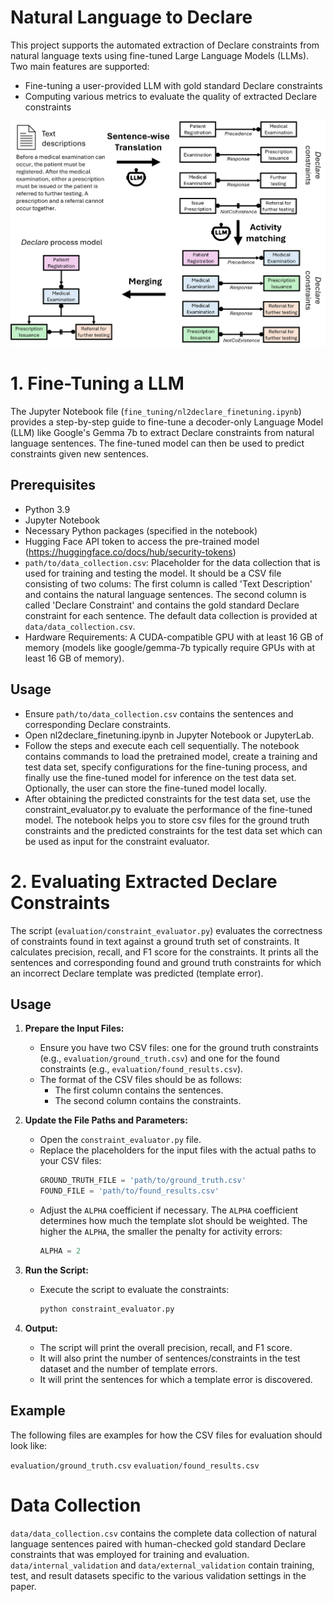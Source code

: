 

# Natural Language to Declare

This project supports the automated extraction of Declare constraints from natural language texts using fine-tuned Large Language Models (LLMs). Two main features are supported:
- Fine-tuning a user-provided LLM with gold standard Declare constraints
- Computing various metrics to evaluate the quality of extracted Declare constraints

![Overview of the automated extraction of Declare constraints from natural language texts](./static/mainfigure.png "Overview of the automated extraction of Declare constraints from natural language texts")

# 1. Fine-Tuning a LLM 

The Jupyter Notebook file (`fine_tuning/nl2declare_finetuning.ipynb`) provides a step-by-step guide to fine-tune a decoder-only Language Model (LLM) like Google's Gemma 7b to extract Declare constraints from natural language sentences. The fine-tuned model can then be used to predict constraints given new sentences.

## Prerequisites

- Python 3.9
- Jupyter Notebook
- Necessary Python packages (specified in the notebook)
- Hugging Face API token to access the pre-trained model (https://huggingface.co/docs/hub/security-tokens)
- `path/to/data_collection.csv`: Placeholder for the data collection that is used for training and testing the model. It should be a CSV file consisting of two colums: The first column is called 'Text Description' and contains the natural language sentences. The second column is called 'Declare Constraint' and contains the gold standard Declare constraint for each sentence. The default data collection is provided at `data/data_collection.csv`.
- Hardware Requirements: A CUDA-compatible GPU with at least 16 GB of memory (models like google/gemma-7b typically require GPUs with at least 16 GB of memory).


## Usage

- Ensure `path/to/data_collection.csv` contains the sentences and corresponding Declare constraints.
- Open nl2declare_finetuning.ipynb in Jupyter Notebook or JupyterLab.
- Follow the steps and execute each cell sequentially. The notebook contains commands to load the pretrained model, create a training and test data set, specify configurations for the fine-tuning process, and finally use the fine-tuned model for inference on the test data set. Optionally, the user can store the fine-tuned model locally.
- After obtaining the predicted constraints for the test data set, use the constraint_evaluator.py to evaluate the performance of the fine-tuned model. The notebook helps you to store csv files for the ground truth constraints and the predicted constraints for the test data set which can be used as input for the constraint evaluator.


# 2. Evaluating Extracted Declare Constraints

The script (`evaluation/constraint_evaluator.py`) evaluates the correctness of constraints found in text against a ground truth set of constraints. It calculates precision, recall, and F1 score for the constraints. It prints all the sentences and corresponding found and ground truth constraints for which an incorrect Declare template was predicted (template error).

## Usage

1. **Prepare the Input Files:**
   - Ensure you have two CSV files: one for the ground truth constraints (e.g., `evaluation/ground_truth.csv`) and one for the found constraints (e.g., `evaluation/found_results.csv`).
   - The format of the CSV files should be as follows:
     - The first column contains the sentences.
     - The second column contains the constraints.

2. **Update the File Paths and Parameters:**
   - Open the `constraint_evaluator.py` file.
   - Replace the placeholders for the input files with the actual paths to your CSV files:
     ```python
     GROUND_TRUTH_FILE = 'path/to/ground_truth.csv'
     FOUND_FILE = 'path/to/found_results.csv'
     ```
   - Adjust the `ALPHA` coefficient if necessary. The `ALPHA` coefficient determines how much the template slot should be weighted. The higher the `ALPHA`, the smaller the penalty for activity errors:
     ```python
     ALPHA = 2  
     ```

3. **Run the Script:**
   - Execute the script to evaluate the constraints:
     ```bash
     python constraint_evaluator.py
     ```

4. **Output:**
   - The script will print the overall precision, recall, and F1 score.
   - It will also print the number of sentences/constraints in the test dataset and the number of template errors.
   - It will print the sentences for which a template error is discovered.

## Example

The following files are examples for how the CSV files for evaluation should look like:

`evaluation/ground_truth.csv`
`evaluation/found_results.csv`

# Data Collection 

`data/data_collection.csv` contains the complete data collection of natural language sentences paired with human-checked gold standard Declare constraints that was employed for training and evaluation. `data/internal_validation` and `data/external_validation` contain training, test, and result datasets specific to the various validation settings in the paper.
